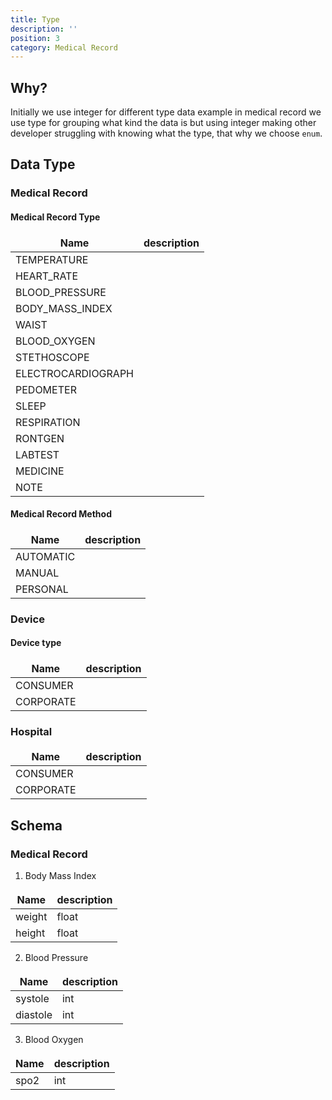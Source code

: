 ```yaml
---
title: Type
description: ''
position: 3 
category: Medical Record
---
```

<style>
td, th {
   border: none!important;
}
.prose thead{
    border-bottom-width: 0px !important;
}
</style>

## Why?
Initially we use integer for different type data example in medical record we use type for grouping what kind the data is but using integer making 
other developer struggling with knowing what the type, that why we choose `enum`.

## Data Type

### Medical Record

#### Medical Record Type
| Name               | description |
|--------------------|-------------|
| TEMPERATURE        |             |
| HEART_RATE         |             |
| BLOOD_PRESSURE     |             |
| BODY_MASS_INDEX    |             |
| WAIST              |             |
| BLOOD_OXYGEN       |             |
| STETHOSCOPE        |             |
| ELECTROCARDIOGRAPH |             |
| PEDOMETER          |             |
| SLEEP              |             |
| RESPIRATION        |             |
| RONTGEN            |             |
| LABTEST            |             |
| MEDICINE           |             |
| NOTE               |             |

#### Medical Record Method
| Name       | description |
|------------|-------------|
| AUTOMATIC  |             |
| MANUAL     |             |
| PERSONAL   |             |


### Device

#### Device type
| Name       | description |
|------------|-------------|
| CONSUMER   |             |
| CORPORATE  |             |

### Hospital

| Name       | description |
|------------|-------------|
| CONSUMER   |             |
| CORPORATE  |             |
## Schema
### Medical Record
1. Body Mass Index

| Name       | description |
|------------|-------------|
| weight   |   float          |
| height  |     float        |

2. Blood Pressure

| Name       | description |
|------------|-------------|
| systole   |   int          |
| diastole  |     int        |

3. Blood Oxygen

| Name       | description |
|------------|-------------|
| spo2   |   int          |
